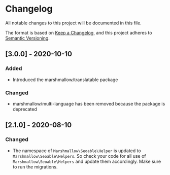 # Changelog

All notable changes to this project will be documented in this file.

The format is based on [Keep a Changelog](https://keepachangelog.com/en/1.0.0/),
and this project adheres to [Semantic Versioning](https://semver.org/spec/v2.0.0.html).

## [3.0.0] - 2020-10-10

### Added
- Introduced the marshmallow/translatable package

### Changed
- marshmallow/multi-language has been removed because the package is deprecated


## [2.1.0] - 2020-08-10

### Changed
- The namespace of `Marshmallow\Seoable\Helper` is updated to `Marshmallow\Seoable\Helpers`. So check your code for all use of `Marshmallow\Seoable\Helpers` and update them accordingly. Make sure to run the migrations.

